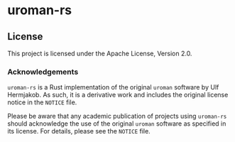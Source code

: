 # uroman-rs

## License

This project is licensed under the Apache License, Version 2.0.

### Acknowledgements

`uroman-rs` is a Rust implementation of the original `uroman` software by Ulf Hermjakob. As such, it is a derivative work and includes the original license notice in the `NOTICE` file.

Please be aware that any academic publication of projects using `uroman-rs` should acknowledge the use of the original `uroman` software as specified in its license. For details, please see the `NOTICE` file.